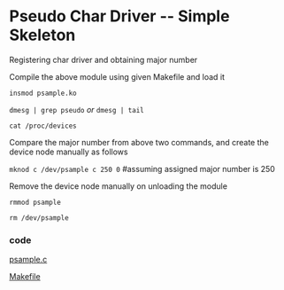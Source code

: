 # Pseudo Char Driver -- Simple Skeleton

Registering char driver and obtaining major number

Compile the above module using given Makefile and load it

`insmod psample.ko`

`dmesg | grep pseudo` _or_ `dmesg | tail`

`cat /proc/devices`

Compare the major number from above two commands, and create the device node manually as follows

`mknod c /dev/psample c 250 0`     #assuming assigned major number is 250

Remove the device node manually on unloading the module

`rmmod psample`

`rm /dev/psample`

### code

[psample.c](https://github.com/rajeshsola/emblearning/tree/master/ldd-examples/pseudo-char-driver/step1/psample.c)

[Makefile](https://github.com/rajeshsola/emblearning/tree/master/ldd-examples/pseudo-char-driver/step1/Makefile)
